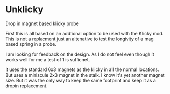 # Unklicky
Drop in magnet based klicky probe


First this is all based on an addtional option to be used with the Klicky mod. This is not a replacment just an altenative to test the longivity of a mag based spring in a probe. 

I am looking for feedback on the design. As I do not feel even though it works well for me a test of 1 is sufficnet. 

It uses the standard 6x3 magnets as the klicky in all the normal locations. But uses a miniscule 2x3 magnet in the stalk. I know it's yet another magnet size. But it was the only way to keep the same footprint and keep it as a dropin replacement. 

